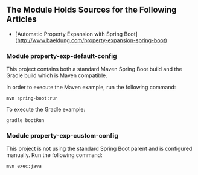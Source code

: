 ## The Module Holds Sources for the Following Articles
 - [Automatic Property Expansion with Spring Boot] (http://www.baeldung.com/property-expansion-spring-boot)
 
### Module property-exp-default-config
 This project contains both a standard Maven Spring Boot build and the Gradle build which is Maven compatible.
 
 In order to execute the Maven example, run the following command:
 
 `mvn spring-boot:run`
 
 To execute the Gradle example:
 
`gradle bootRun`
 
 ### Module property-exp-custom-config
 This project is not using the standard Spring Boot parent and is configured manually. Run the following command:
 
 `mvn exec:java`